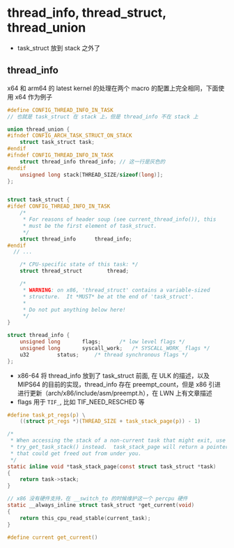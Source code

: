 # thread_info, thread_struct, thread_union

- task_struct 放到 stack 之外了

## thread_info
x64 和 arm64 的 latest kernel 的处理在两个 macro 的配置上完全相同，下面使用 x64 作为例子
```c
#define CONFIG_THREAD_INFO_IN_TASK
// 也就是 task_struct 在 stack 上，但是 thread_info 不在 stack 上

union thread_union {
#ifndef CONFIG_ARCH_TASK_STRUCT_ON_STACK
	struct task_struct task;
#endif
#ifndef CONFIG_THREAD_INFO_IN_TASK
	struct thread_info thread_info; // 这一行是灰色的
#endif
	unsigned long stack[THREAD_SIZE/sizeof(long)];
};


struct task_struct {
#ifdef CONFIG_THREAD_INFO_IN_TASK
	/*
	 * For reasons of header soup (see current_thread_info()), this
	 * must be the first element of task_struct.
	 */
	struct thread_info		thread_info;
#endif
  // ...

	/* CPU-specific state of this task: */
	struct thread_struct		thread;

	/*
	 * WARNING: on x86, 'thread_struct' contains a variable-sized
	 * structure.  It *MUST* be at the end of 'task_struct'.
	 *
	 * Do not put anything below here!
	 */
}

struct thread_info {
	unsigned long		flags;		/* low level flags */
	unsigned long		syscall_work;	/* SYSCALL_WORK_ flags */
	u32			status;		/* thread synchronous flags */
};
```

- x86-64 将 thread_info 放到了 task_struct 前面, 在 ULK 的描述，以及 MIPS64 的目前的实现，thread_info 存在 preempt_count，但是 x86 引进进行更新（arch/x86/include/asm/preempt.h），在 LWN 上有文章描述
- flags 用于 `TIF_`, 比如 TIF_NEED_RESCHED 等

```c
#define task_pt_regs(p) \
	((struct pt_regs *)(THREAD_SIZE + task_stack_page(p)) - 1)

/*
 * When accessing the stack of a non-current task that might exit, use
 * try_get_task_stack() instead.  task_stack_page will return a pointer
 * that could get freed out from under you.
 */
static inline void *task_stack_page(const struct task_struct *task)
{
	return task->stack;
}

// x86 没有硬件支持，在 __switch_to 的时候维护这一个 percpu 硬件
static __always_inline struct task_struct *get_current(void)
{
	return this_cpu_read_stable(current_task);
}

#define current get_current()
```
